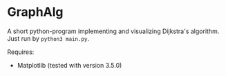 # GraphAlg
A short python-program implementing and visualizing Dijkstra's algorithm.
Just run by `python3 main.py`.

Requires:
- Matplotlib (tested with version 3.5.0)